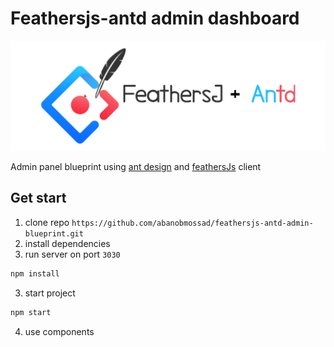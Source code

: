 # Feathersjs-antd admin dashboard

<p align="center">
  <img src="./public/images/logo.png" alt="Logo" title="Feathersjs-antd admin dashboard"/>
</p>

Admin panel blueprint using [ant design](https://ant.design/) and [feathersJs](https://docs.feathersjs.com/) client

## Get start

1. clone repo `https://github.com/abanobmossad/feathersjs-antd-admin-blueprint.git`
2. install dependencies
3. run server on port `3030`

```sh
npm install
```

3. start project

```sh
npm start
```

4. use components
